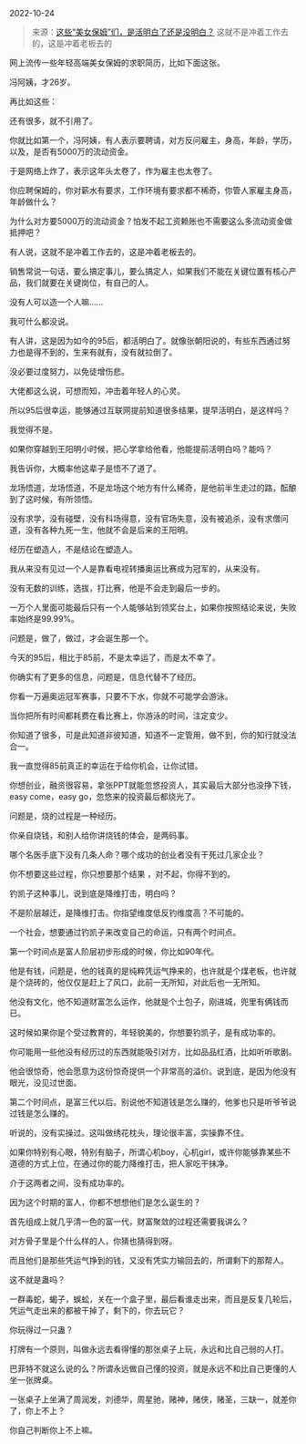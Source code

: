 2022-10-24

> 来源：[这些“美女保姆”们，是活明白了还是没明白？](http://mp.weixin.qq.com/s?__biz=MzU3NDc5Nzc0NQ==&mid=2247520774&idx=2&sn=b4d42905b4ad132d2a749ddd91206b8f&chksm=fd2e30d8ca59b9ce13c83039b36dc2b7e981ccd4a9fc96936e21abfaa52536219e35706cb569&scene=27#wechat_redirect)
> 这就不是冲着工作去的，这是冲着老板去的

网上流传一些年轻高端美女保姆的求职简历，比如下面这张。

冯阿姨，才26岁。

再比如这些：

还有很多，就不引用了。

你就比如第一个，冯阿姨，有人表示要聘请，对方反问雇主，身高，年龄，学历，以及，是否有5000万的流动资金。  

于是网络上炸了，表示这年头太卷了，作为雇主也太卷了。  

你应聘保姆的，你对薪水有要求，工作环境有要求都不稀奇，你管人家雇主身高，年龄做什么？  

为什么对方要5000万的流动资金？怕发不起工资赖账也不需要这么多流动资金做抵押吧？  

有人说，这就不是冲着工作去的，这是冲着老板去的。  

销售常说一句话，要么搞定事儿，要么搞定人，如果我们不能在关键位置有核心产品，我们就要在关键岗位，有自己的人。  

没有人可以造一个人嘛......  

我可什么都没说。  

有人讲，这是因为如今的95后，都活明白了。就像张朝阳说的，有些东西通过努力也是得不到的，生来有就有，没有就拉倒了。

没必要过度努力，以免徒增伤悲。  

大佬都这么说，可想而知，冲击着年轻人的心灵。  

所以95后很幸运，能够通过互联网提前知道很多结果，提早活明白，是这样吗？  

我觉得不是。  

如果你穿越到王阳明小时候，把心学拿给他看，他能提前活明白吗？能吗？  

我告诉你，大概率他这辈子是悟不了道了。  

龙场悟道，龙场悟道，不是龙场这个地方有什么稀奇，是他前半生走过的路，酝酿到了这时候，有所领悟。  

没有求学，没有碰壁，没有科场得意，没有官场失意，没有被追杀，没有求僧问道，没有各种九死一生，他就不会是后来的王阳明。  

经历在塑造人，不是结论在塑造人。

我从来没有见过一个人是靠看电视转播奥运比赛成为冠军的，从来没有。  

没有无数的训练，选拔，打比赛，他是不会走到最后一步的。

一万个人里面可能最后只有一个人能够站到领奖台上，如果你按照结论来说，失败率始终是99.99%。  

问题是，做了，做过，才会诞生那一个。

今天的95后，相比于85前，不是太幸运了，而是太不幸了。  

你确实有了更多的信息，问题是，信息代替不了经历。  

你看一万遍奥运冠军赛事，只要不下水，你就不可能学会游泳。  

当你把所有时间都耗费在看比赛上，你游泳的时间，注定变少。  

你知道了很多，可是此知道非彼知道，知道不一定管用，做不到，你的知行就没法合一。

我一直觉得85前真正的幸运在于给你机会，让你试错。  

你想创业，融资很容易，拿张PPT就能忽悠投资人，其实最后大部分也没挣下钱，easy come，easy go，忽悠来的投资最后都烧光了。  

问题是，烧的过程是一种经历。

你亲自烧钱，和别人给你讲烧钱的体会，是两码事。  

哪个名医手底下没有几条人命？哪个成功的创业者没有干死过几家企业？

你不想要这些过程，你只想要那个结果 ，对不起，你得不到的。  

钓凯子这种事儿，说到底是降维打击，明白吗？  

不是阶层越迁，是降维打击。你指望维度低反钓维度高？不可能的。  

一个社会，想要通过钓凯子来改变自己的命运，只有两个时间点。  

第一个时间点是富人阶层初步形成的时候，你比如90年代。  

他是有钱，问题是，他的钱真的是纯粹凭运气挣来的，也许就是个煤老板，也许就是个烧砖的，他仅仅是赶上了风口，此前一无所知，对此后也一无所知。  

他没有文化，他不知道财富怎么运作，他就是个土包子，刚进城，兜里有俩钱而已。

这时候如果你是个受过教育的，年轻貌美的，你想要钓凯子，是有成功率的。

你可能用一些他没有经历过的东西就能吸引对方，比如品品红酒，比如听听歌剧。  

他会很惊奇，他会愿意为这份惊奇提供一个非常高的溢价。说到底，是因为他没有眼光，没见过世面。

第二个时间点，是富三代以后。别说他不知道钱是怎么赚的，他爹也只是听爷爷说过钱是怎么赚的。

听说的，没有实操过。这叫做绣花枕头，理论很丰富，实操靠不住。  

如果你特别有心眼，特别有脑子，所谓心机boy，心机girl，或许你能够靠某些不道德的方式上位，在通过你的能力降维打击，把人家吃干抹净。

介于这两者之间，没有成功率的。  

因为这个时期的富人，你都不想想他们是怎么诞生的？

首先组成上就几乎清一色的富一代，财富聚敛的过程还需要我讲么？  

对方骨子里是个什么样的人，你猜也猜得到呀。  

而且他们是那些凭运气挣到的钱，又没有凭实力输回去的，所谓剩下的那帮人。  

这不就是蛊吗？  

一群毒蛇，蝎子，蜈蚣，关在一个盒子里，最后看谁走出来，而且是反复几轮后，凭运气走出来的都被干掉了，剩下的，你去玩它？  

你玩得过一只蛊？  

打牌有一个原则，叫做永远去看得懂的那张桌子上玩，永远和比自己弱的人打。  

巴菲特不就这么说的么？所谓永远做自己懂的投资，就是永远不和比自己更懂的人坐一张牌桌。

一张桌子上坐满了周润发，刘德华，周星驰，赌神，赌侠，赌圣，三缺一，就差你了，你上不上？  

你自己判断你上不上嘛。

